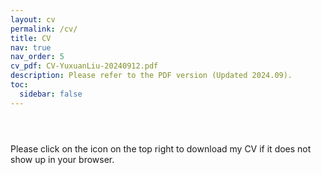 ```yaml
---
layout: cv
permalink: /cv/
title: CV
nav: true
nav_order: 5
cv_pdf: CV-YuxuanLiu-20240912.pdf
description: Please refer to the PDF version (Updated 2024.09).
toc:
  sidebar: false
---
```


<div class="container mt-5" role="main">
    <div class="post">
        <header class="post-header">
            <div class="clearfix"></div>
            <p class="post-description"></p>
        </header>
    </div>
    <div style="width: 100%; height:800">
        <object src="/assets/pdf/CV-YuxuanLiu-20240912.pdf" width="100%" height="800">Please click on the icon on the top right to download my CV if it does not show up in your browser. </object>
    </div>
</div>

